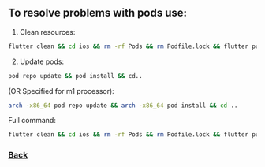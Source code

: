 ## To resolve problems with pods use:

1. Clean resources:
```bash
flutter clean && cd ios && rm -rf Pods && rm Podfile.lock && flutter pub get
```

2. Update pods: 
```bash
pod repo update && pod install && cd..
```
(OR Specified for m1 processor):
```bash
arch -x86_64 pod repo update && arch -x86_64 pod install && cd ..
```

Full command:
```bash
flutter clean && cd ios && rm -rf Pods && rm Podfile.lock && flutter pub get && arch -x86_64 pod repo update && arch -x86_64 pod install && cd ..
```

### [Back](../README.md)